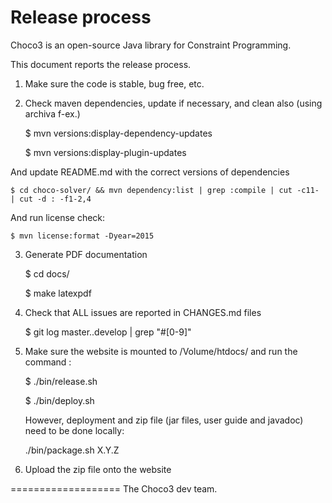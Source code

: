 Release process
===============

Choco3 is an open-source Java library for Constraint Programming.

This document reports the release process.

1. Make sure the code is stable, bug free, etc.

2. Check maven dependencies, update if necessary, and clean also (using archiva f-ex.)

    $ mvn versions:display-dependency-updates

    $ mvn versions:display-plugin-updates

And update README.md with the correct versions of dependencies

    $ cd choco-solver/ && mvn dependency:list | grep :compile | cut -c11- | cut -d : -f1-2,4

And run license check:

    $ mvn license:format -Dyear=2015

3. Generate PDF documentation

    $ cd docs/

    $ make latexpdf

4. Check that ALL issues are reported in CHANGES.md files

    $ git log master..develop | grep "#[0-9]"

5. Make sure the website is mounted to /Volume/htdocs/ and run the command :

    $ ./bin/release.sh

    $ ./bin/deploy.sh

    However, deployment and zip file (jar files, user guide and javadoc) need to be done locally:

    ./bin/package.sh X.Y.Z

6. Upload the zip file onto the website

===================
The Choco3 dev team.


